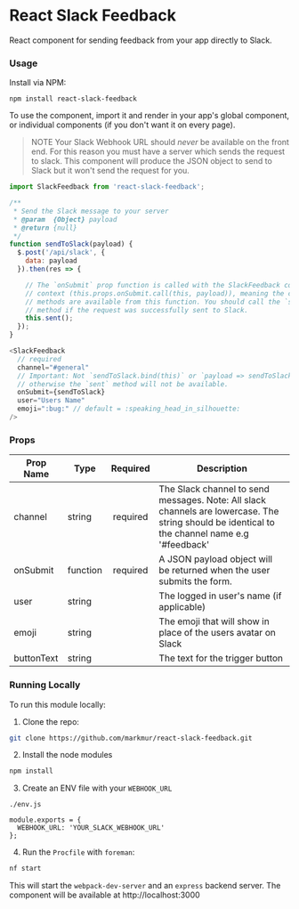 React Slack Feedback
=====================

React component for sending feedback from your app directly to Slack.

### Usage

Install via NPM:

```
npm install react-slack-feedback
```

To use the component, import it and render in your app's global component,
or individual components (if you don't want it on every page).

> NOTE
Your Slack Webhook URL should _never_ be available on the front end.
For this reason you must have a server which sends the request to slack.
This component will produce the JSON object to send to Slack but it won't send
the request for you.

```js
import SlackFeedback from 'react-slack-feedback';

/**
 * Send the Slack message to your server
 * @param  {Object} payload
 * @return {null}
 */
function sendToSlack(payload) {
  $.post('/api/slack', {
    data: payload
  }).then(res => {

    // The `onSubmit` prop function is called with the SlackFeedback component
    // context (this.props.onSubmit.call(this, payload)), meaning the component
    // methods are available from this function. You should call the `sent`
    // method if the request was successfully sent to Slack.
    this.sent();
  });
}

<SlackFeedback
  // required
  channel="#general"
  // Important: Not `sendToSlack.bind(this)` or `payload => sendToSlack(payload)`
  // otherwise the `sent` method will not be available.
  onSubmit={sendToSlack}
  user="Users Name"
  emoji=":bug:" // default = :speaking_head_in_silhouette:
/>
```

### Props
| Prop Name     | Type   | Required      | Description |
| ------------- | ------ |:-------------:|-------------|
| channel       | string | required      | The Slack channel to send messages. Note: All slack channels are lowercase. The string should be identical to the channel name e.g '#feedback' |
| onSubmit | function | required | A JSON payload object will be returned when the user submits the form. |
| user          | string |               | The logged in user's name (if applicable) |
| emoji         | string |               | The emoji that will show in place of the users avatar on Slack |
| buttonText    | string |               | The text for the trigger button |

### Running Locally

To run this module locally:

1. Clone the repo:

```bash
git clone https://github.com/markmur/react-slack-feedback.git
```

2. Install the node modules

```bash
npm install
```

3. Create an ENV file with your `WEBHOOK_URL`

`./env.js`
```
module.exports = {
  WEBHOOK_URL: 'YOUR_SLACK_WEBHOOK_URL'
};
```

4. Run the `Procfile` with `foreman`:

```bash
nf start
```

This will start the `webpack-dev-server` and an `express` backend server.
The component will be available at http://localhost:3000
